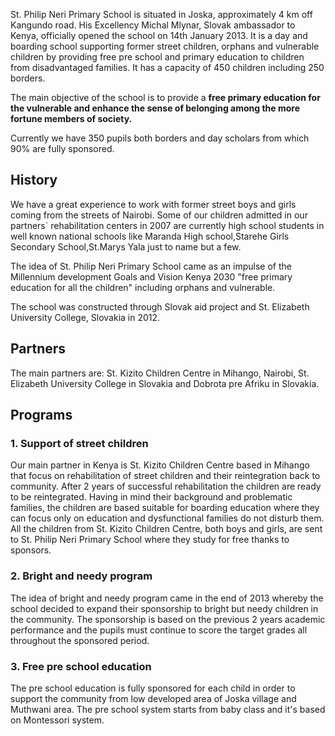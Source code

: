 St. Philip Neri Primary School is situated in Joska, approximately 4 km off Kangundo road. His Excellency Michal Mlynar, Slovak ambassador to Kenya, officially opened the school on 14th January 2013. It is a day and boarding school supporting former street children, orphans and vulnerable children by providing free pre school and primary education to children from disadvantaged families. It has a capacity of 450 children including 250 borders. 

The main objective of the school is to provide a **free primary education for the vulnerable and enhance the sense of belonging among the more fortune members of society.**

Currently we have 350 pupils both borders and day scholars from which 90% are fully sponsored.

## History
We have a great experience to work with former street boys and girls coming from the streets of Nairobi. Some of our children admitted in our partners` rehabilitation centers in 2007 are currently high school students in well known national schools like Maranda High school,Starehe Girls Secondary School,St.Marys Yala just to name but a few.

The idea of St. Philip Neri Primary School came as an impulse of the Millennium development Goals and Vision Kenya 2030 "free primary education for all the children" including orphans and vulnerable.

The school was constructed through Slovak aid project and St. Elizabeth University College, Slovakia in 2012.

## Partners
The main partners are: St. Kizito Children Centre in Mihango, Nairobi, St. Elizabeth University College in Slovakia and Dobrota pre Afriku in Slovakia.

## Programs

### 1. Support of street children
Our main partner in Kenya  is St. Kizito Children Centre based in Mihango that focus on rehabilitation of street children and their reintegration back to community. After 2 years of successful rehabilitation the children are ready to be reintegrated. Having in mind their background and problematic families, the children are based suitable for boarding education where they can focus only on education and dysfunctional families do not disturb them. All the children from St. Kizito Children Centre, both boys and girls, are sent to St. Philip Neri Primary School where they study for free thanks to sponsors.

### 2. Bright and needy program
The idea of bright and needy program came in the end of 2013 whereby the school decided to expand their sponsorship to bright but needy children in the community. The sponsorship is based on the previous 2 years academic performance and the pupils must continue to score the target grades all throughout the sponsored period. 

### 3. Free pre school education 
The pre school education is fully sponsored for each child in order to support the community from low developed area of Joska village and Muthwani area. The pre school system starts from baby class and it's based on Montessori system.

